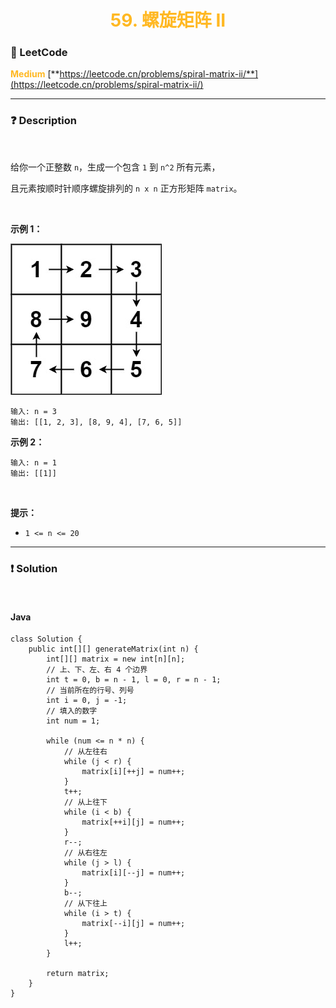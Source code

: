<h1 style="text-align: center;"> <span style="color: #FFB822;">59. 螺旋矩阵 II</span> </h1>

### 🚀 LeetCode

<base target="_blank">

<span style="color: #FFB822;">**Medium**</span> [**https://leetcode.cn/problems/spiral-matrix-ii/**](https://leetcode.cn/problems/spiral-matrix-ii/)

---

### ❓ Description

<br/>

给你一个正整数 `n`，生成一个包含 `1` 到 `n^2` 所有元素，

且元素按顺时针顺序螺旋排列的 `n x n` 正方形矩阵 `matrix`。

<br/>

**示例 1：**

<img src="../../public/0059/spiral-n.jpg" alt="spiral-n.jpg"/>

```
输入: n = 3
输出: [[1, 2, 3], [8, 9, 4], [7, 6, 5]]
```

**示例 2：**

```
输入: n = 1
输出: [[1]]
```

<br/>

**提示：**

* `1 <= n <= 20`

---

### ❗ Solution

<br/>

#### Java

```
class Solution {
    public int[][] generateMatrix(int n) {
        int[][] matrix = new int[n][n];
        // 上、下、左、右 4 个边界
        int t = 0, b = n - 1, l = 0, r = n - 1;
        // 当前所在的行号、列号
        int i = 0, j = -1;
        // 填入的数字
        int num = 1;

        while (num <= n * n) {
            // 从左往右
            while (j < r) {
                matrix[i][++j] = num++;
            }
            t++;
            // 从上往下
            while (i < b) {
                matrix[++i][j] = num++;
            }
            r--;
            // 从右往左
            while (j > l) {
                matrix[i][--j] = num++;
            }
            b--;
            // 从下往上
            while (i > t) {
                matrix[--i][j] = num++;
            }
            l++;
        }

        return matrix;
    }
}
```
